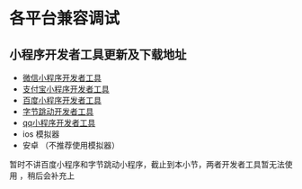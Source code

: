 # 各平台兼容调试

## 小程序开发者工具更新及下载地址

- [微信小程序开发者工具](https://developers.weixin.qq.com/miniprogram/dev/devtools/download.html)
- [支付宝小程序开发者工具](https://opendocs.alipay.com/mini/ide/download)
- [百度小程序开发者工具](https://smartprogram.baidu.com/docs/develop/devtools/history/)
- [字节跳动开发者工具](https://microapp.bytedance.com/dev/cn/mini-app/develop/developer-instrument/developer-instrument-update-and-download)
- [qq小程序开发者工具](https://q.qq.com/wiki/tools/devtool/)
- ios 模拟器
- 安卓 （不推荐使用模拟器）

暂时不讲百度小程序和字节跳动小程序，截止到本小节，两者开发者工具暂无法使用 ，稍后会补充上